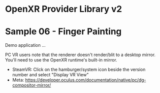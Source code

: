 # OpenXR Provider Library v2
# Sample 06 - Finger Painting

Demo application ...

PC VR users note that the renderer doesn't render/blit to a desktop mirror. You'll need to use the OpenXR runtime's built-in mirror. 

- SteamVR: Click on the hamburger/system icon beside the version number and select "Display VR View"
- Meta: https://developer.oculus.com/documentation/native/pc/dg-compositor-mirror/ 
